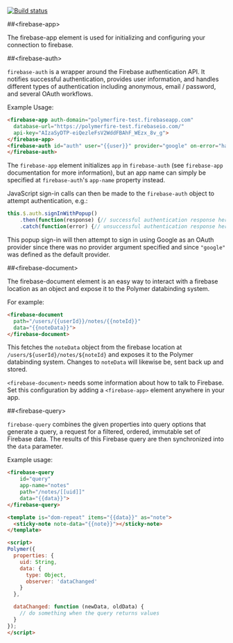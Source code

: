 
<!---

This README is automatically generated from the comments in these files:
firebase-app.html  firebase-auth.html  firebase-document.html  firebase-query.html

Edit those files, and our readme bot will duplicate them over here!
Edit this file, and the bot will squash your changes :)

The bot does some handling of markdown. Please file a bug if it does the wrong
thing! https://github.com/PolymerLabs/tedium/issues

-->

[![Build status](https://travis-ci.org/firebase/polymerfire.svg?branch=master)](https://travis-ci.org/firebase/polymerfire)


##&lt;firebase-app&gt;

The firebase-app element is used for initializing and configuring your
connection to firebase.



##&lt;firebase-auth&gt;

`firebase-auth` is a wrapper around the Firebase authentication API. It notifies
successful authentication, provides user information, and handles different
types of authentication including anonymous, email / password, and several OAuth
workflows.

Example Usage:

```html
<firebase-app auth-domain="polymerfire-test.firebaseapp.com"
  database-url="https://polymerfire-test.firebaseio.com/"
  api-key="AIzaSyDTP-eiQezleFsV2WddFBAhF_WEzx_8v_g">
</firebase-app>
<firebase-auth id="auth" user="{{user}}" provider="google" on-error="handleError">
</firebase-auth>
```

The `firebase-app` element initializes `app` in `firebase-auth` (see
`firebase-app` documentation for more information), but an app name can simply
be specified at `firebase-auth`'s `app-name` property instead.

JavaScript sign-in calls can then be made to the `firebase-auth` object to
attempt authentication, e.g.:

```javascript
this.$.auth.signInWithPopup()
    .then(function(response) {// successful authentication response here})
    .catch(function(error) {// unsuccessful authentication response here});
```

This popup sign-in will then attempt to sign in using Google as an OAuth
provider since there was no provider argument specified and since `"google"` was
defined as the default provider.



##&lt;firebase-document&gt;

The firebase-document element is an easy way to interact with a firebase
location as an object and expose it to the Polymer databinding system.

For example:

```html
<firebase-document
  path="/users/{{userId}}/notes/{{noteId}}"
  data="{{noteData}}">
</firebase-document>
```

This fetches the `noteData` object from the firebase location at
`/users/${userId}/notes/${noteId}` and exposes it to the Polymer
databinding system. Changes to `noteData` will likewise be, sent back up
and stored.

`<firebase-document>` needs some information about how to talk to Firebase.
Set this configuration by adding a `<firebase-app>` element anywhere in your
app.



##&lt;firebase-query&gt;

`firebase-query` combines the given properties into query options that generate
a query, a request for a filtered, ordered, immutable set of Firebase data. The
results of this Firebase query are then synchronized into the `data` parameter.

Example usage:

```html
<firebase-query
    id="query"
    app-name="notes"
    path="/notes/[[uid]]"
    data="{{data}}">
</firebase-query>

<template is="dom-repeat" items="{{data}}" as="note">
  <sticky-note note-data="{{note}}"></sticky-note>
</template>

<script>
Polymer({
  properties: {
    uid: String,
    data: {
      type: Object,
      observer: 'dataChanged'
    }
  },

  dataChanged: function (newData, oldData) {
    // do something when the query returns values
  }
});
</script>
```



